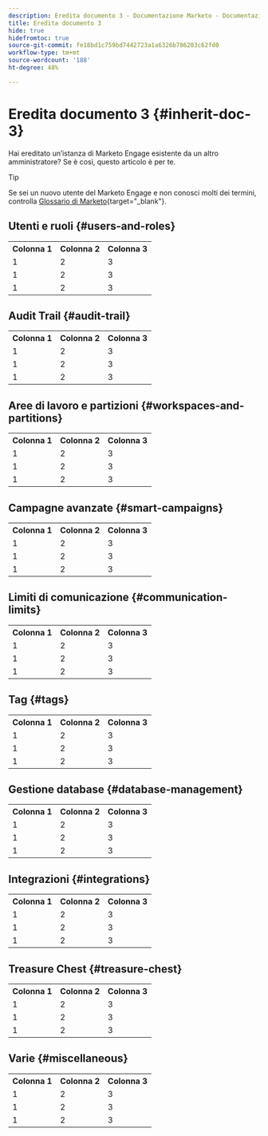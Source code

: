 ```yaml
---
description: Eredita documento 3 - Documentazione Marketo - Documentazione del prodotto
title: Eredita documento 3
hide: true
hidefromtoc: true
source-git-commit: fe18bd1c759bd7442723a1a6326b786203c62fd0
workflow-type: tm+mt
source-wordcount: '188'
ht-degree: 48%

---
```


# Eredita documento 3 {#inherit-doc-3}

Hai ereditato un’istanza di Marketo Engage esistente da un altro amministratore? Se è così, questo articolo è per te.

>[!TIP]
>
>Se sei un nuovo utente del Marketo Engage e non conosci molti dei termini, controlla [Glossario di Marketo](/help/marketo/getting-started/marketo-glossary.md){target="_blank"}.

## Utenti e ruoli {#users-and-roles}

<table style="table-layout:auto"> 
 <tbody> 
  <tr> 
   <th>Colonna 1</th> 
   <th>Colonna 2</th>
   <th>Colonna 3</th>
  </tr> 
  <tr> 
   <td>1</td> 
   <td>2</td>
   <td>3</td>
  </tr>
  <tr> 
   <td>1</td> 
   <td>2</td>
   <td>3</td>
  </tr>
  <tr> 
   <td>1</td> 
   <td>2</td>
   <td>3</td>
  </tr>
 </tbody> 
</table>

## Audit Trail {#audit-trail}

<table style="table-layout:auto"> 
 <tbody> 
  <tr> 
   <th>Colonna 1</th> 
   <th>Colonna 2</th>
   <th>Colonna 3</th>
  </tr> 
  <tr> 
   <td>1</td> 
   <td>2</td>
   <td>3</td>
  </tr>
  <tr> 
   <td>1</td> 
   <td>2</td>
   <td>3</td>
  </tr>
  <tr> 
   <td>1</td> 
   <td>2</td>
   <td>3</td>
  </tr>
 </tbody> 
</table>

## Aree di lavoro e partizioni {#workspaces-and-partitions}

<table style="table-layout:auto"> 
 <tbody> 
  <tr> 
   <th>Colonna 1</th> 
   <th>Colonna 2</th>
   <th>Colonna 3</th>
  </tr> 
  <tr> 
   <td>1</td> 
   <td>2</td>
   <td>3</td>
  </tr>
  <tr> 
   <td>1</td> 
   <td>2</td>
   <td>3</td>
  </tr>
  <tr> 
   <td>1</td> 
   <td>2</td>
   <td>3</td>
  </tr>
 </tbody> 
</table>

## Campagne avanzate {#smart-campaigns}

<table style="table-layout:auto"> 
 <tbody> 
  <tr> 
   <th>Colonna 1</th> 
   <th>Colonna 2</th>
   <th>Colonna 3</th>
  </tr> 
  <tr> 
   <td>1</td> 
   <td>2</td>
   <td>3</td>
  </tr>
  <tr> 
   <td>1</td> 
   <td>2</td>
   <td>3</td>
  </tr>
  <tr> 
   <td>1</td> 
   <td>2</td>
   <td>3</td>
  </tr>
 </tbody> 
</table>

## Limiti di comunicazione {#communication-limits}

<table style="table-layout:auto"> 
 <tbody> 
  <tr> 
   <th>Colonna 1</th> 
   <th>Colonna 2</th>
   <th>Colonna 3</th>
  </tr> 
  <tr> 
   <td>1</td> 
   <td>2</td>
   <td>3</td>
  </tr>
  <tr> 
   <td>1</td> 
   <td>2</td>
   <td>3</td>
  </tr>
  <tr> 
   <td>1</td> 
   <td>2</td>
   <td>3</td>
  </tr>
 </tbody> 
</table>

## Tag {#tags}

<table style="table-layout:auto"> 
 <tbody> 
  <tr> 
   <th>Colonna 1</th> 
   <th>Colonna 2</th>
   <th>Colonna 3</th>
  </tr> 
  <tr> 
   <td>1</td> 
   <td>2</td>
   <td>3</td>
  </tr>
  <tr> 
   <td>1</td> 
   <td>2</td>
   <td>3</td>
  </tr>
  <tr> 
   <td>1</td> 
   <td>2</td>
   <td>3</td>
  </tr>
 </tbody> 
</table>

## Gestione database {#database-management}

<table style="table-layout:auto"> 
 <tbody> 
  <tr> 
   <th>Colonna 1</th> 
   <th>Colonna 2</th>
   <th>Colonna 3</th>
  </tr> 
  <tr> 
   <td>1</td> 
   <td>2</td>
   <td>3</td>
  </tr>
  <tr> 
   <td>1</td> 
   <td>2</td>
   <td>3</td>
  </tr>
  <tr> 
   <td>1</td> 
   <td>2</td>
   <td>3</td>
  </tr>
 </tbody> 
</table>

## Integrazioni {#integrations}

<table style="table-layout:auto"> 
 <tbody> 
  <tr> 
   <th>Colonna 1</th> 
   <th>Colonna 2</th>
   <th>Colonna 3</th>
  </tr> 
  <tr> 
   <td>1</td> 
   <td>2</td>
   <td>3</td>
  </tr>
  <tr> 
   <td>1</td> 
   <td>2</td>
   <td>3</td>
  </tr>
  <tr> 
   <td>1</td> 
   <td>2</td>
   <td>3</td>
  </tr>
 </tbody> 
</table>

## Treasure Chest {#treasure-chest}

<table style="table-layout:auto"> 
 <tbody> 
  <tr> 
   <th>Colonna 1</th> 
   <th>Colonna 2</th>
   <th>Colonna 3</th>
  </tr> 
  <tr> 
   <td>1</td> 
   <td>2</td>
   <td>3</td>
  </tr>
  <tr> 
   <td>1</td> 
   <td>2</td>
   <td>3</td>
  </tr>
  <tr> 
   <td>1</td> 
   <td>2</td>
   <td>3</td>
  </tr>
 </tbody> 
</table>

## Varie {#miscellaneous}

<table style="table-layout:auto"> 
 <tbody> 
  <tr> 
   <th>Colonna 1</th> 
   <th>Colonna 2</th>
   <th>Colonna 3</th>
  </tr> 
  <tr> 
   <td>1</td> 
   <td>2</td>
   <td>3</td>
  </tr>
  <tr> 
   <td>1</td> 
   <td>2</td>
   <td>3</td>
  </tr>
  <tr> 
   <td>1</td> 
   <td>2</td>
   <td>3</td>
  </tr>
 </tbody> 
</table>
